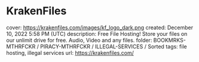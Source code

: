 # KrakenFiles

cover: https://krakenfiles.com/images/kf_logo_dark.png
created: December 10, 2022 5:58 PM (UTC)
description: Free File Hosting! Store your files on our unlimit drive for free. Audio, Video and any files.
folder: BOOKMRKS-MTHRFCKR / PIRACY-MTHRFCKR / ILLEGAL-SERVICES / Sorted
tags: file hosting, illegal services
url: https://krakenfiles.com/